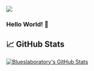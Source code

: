 
<!--View Counter-->
![](https://komarev.com/ghpvc/?username=blueslaboratory&color=blue)


### Hello World! 👋

<!--

### Hi there, just checking out this feature 👋
**blueslaboratory/blueslaboratory** is a ✨ _special_ ✨ repository because its `README.md` (this file) appears on your GitHub profile.

Here are some ideas to get you started:

- 🔭 I’m currently working on ...
- 🌱 I’m currently learning ...
- 👯 I’m looking to collaborate on ...
- 🤔 I’m looking for help with ...
- 💬 Ask me about ...
- 📫 How to reach me: ...
- 😄 Pronouns: ...
- ⚡ Fun fact: ...
-->

## &#x1f4c8; GitHub Stats
<a href="https://github.com/blueslaboratory/blueslaboratory">
  <img align="center" src="https://github-readme-stats.vercel.app/api?username=blueslaboratory&show_icons=true&line_height=27&count_private=true&title_color=ffffff&text_color=c9cacc&icon_color=00eeff&bg_color=1d1f21" alt="Blueslaboratory's GitHub Stats" />
</a>
